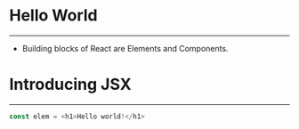 # Hello World
---
* Building blocks of React are Elements and Components.

# Introducing JSX
---
```js
const elem = <h1>Hello world!</h1>
```
